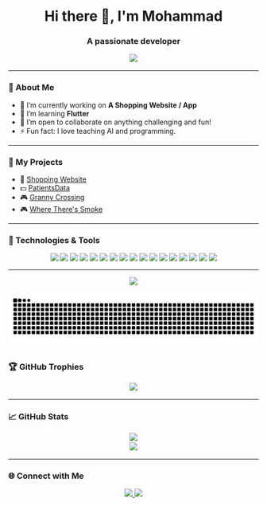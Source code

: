 <h1 align="center">Hi there 👋, I'm Mohammad</h1>
<h3 align="center">A passionate developer</h3>


<p align="center">
  <img src="https://readme-typing-svg.demolab.com?font=Fira+Code&pause=1000&color=00F795&width=450&lines=Hi%2C+I'm+Mohammad;Python+%7C+Java+%7C+C%2B%2B+%7C+Flask+Developer;Unity+Game+Dev+%7C+DevOps+Learner" />
</p>

---

### 🧠 About Me
- 🔭 I’m currently working on **A Shopping Website / App**
- 🌱 I’m learning **Flutter**
- 👯 I’m open to collaborate on anything challenging and fun!
- ⚡ Fun fact: I love teaching AI and programming.

---

### 🧰 My Projects

- 🛒 [Shopping Website](https://github.com/MohammadKhGh99/Shopping_Website)
- 💵 [PatientsData](https://github.com/MohammadKhGh99/PatientsData-FlaskVersion)
- 🎮 [Granny Crossing](https://github.com/MohammadKhGh99/GrannyCrossing)
- 🎮 [Where There's Smoke](https://github.com/MohammadKhGh99/WhereTheresSmoke)

---

### 🔧 Technologies & Tools

<p align="center">
  <img src="https://cdn.jsdelivr.net/gh/devicons/devicon/icons/python/python-original.svg" width="40" />
  <img src="https://cdn.jsdelivr.net/gh/devicons/devicon/icons/java/java-original.svg" width="40" />
  <img src="https://cdn.jsdelivr.net/gh/devicons/devicon/icons/cplusplus/cplusplus-original.svg" width="40" />
  <img src="https://cdn.jsdelivr.net/gh/devicons/devicon/icons/csharp/csharp-original.svg" width="40" />
  <img src="https://cdn.jsdelivr.net/gh/devicons/devicon/icons/c/c-original.svg" width="40" />
  <img src="https://cdn.jsdelivr.net/gh/devicons/devicon/icons/html5/html5-original.svg" width="40" />
  <img src="https://cdn.jsdelivr.net/gh/devicons/devicon/icons/css3/css3-original.svg" width="40" />
  <img src="https://cdn.jsdelivr.net/gh/devicons/devicon/icons/javascript/javascript-original.svg" width="40" />
  <img src="https://cdn.jsdelivr.net/gh/devicons/devicon/icons/flask/flask-original.svg" width="40" />

  <img src="https://cdn.jsdelivr.net/gh/devicons/devicon/icons/unity/unity-original.svg" width="40" />
  <img src="https://cdn.jsdelivr.net/gh/devicons/devicon/icons/git/git-original.svg" width="40" />
  <img src="https://cdn.jsdelivr.net/gh/devicons/devicon/icons/amazonwebservices/amazonwebservices-original-wordmark.svg" width="40" />
  <img src="https://cdn.jsdelivr.net/gh/devicons/devicon/icons/linux/linux-original.svg" width="40" />
  <img src="https://cdn.jsdelivr.net/gh/devicons/devicon/icons/docker/docker-original.svg" width="40" />
  <img src="https://cdn.jsdelivr.net/gh/devicons/devicon/icons/jenkins/jenkins-original.svg" width="40" />
  <img src="https://cdn.jsdelivr.net/gh/devicons/devicon/icons/kubernetes/kubernetes-original.svg" width="40" />
  <img src="https://cdn.jsdelivr.net/gh/devicons/devicon/icons/vscode/vscode-original.svg" width="40" />
</p>

---

<p align="center">
  <img src="https://media.giphy.com/media/qgQUggAC3Pfv687qPC/giphy.gif" width="300"/>
</p>

![Snake animation](https://github.com/MohammadKhGh99/MohammadKhGh99/blob/output/github-contribution-grid-snake.svg)


### 🏆 GitHub Trophies
<p align="center">
  <img src="https://github-profile-trophy.vercel.app/?username=MohammadKhGh99&theme=onedark&rank=AA,A,B" />
</p>

---

### 📈 GitHub Stats

<p align="center">
  <img src="https://github-readme-stats.vercel.app/api?username=MohammadKhGh99&show_icons=true&theme=tokyonight" />
  <br>
  <img src="https://github-readme-stats.vercel.app/api/top-langs/?username=MohammadKhGh99&layout=compact&theme=tokyonight" />
</p>

---

### 🌐 Connect with Me

<p align="center">
  <a href="https://www.linkedin.com/in/mohammad-ghanayem-2a27511ba/" target="_blank">
    <img src="https://img.shields.io/badge/LinkedIn-0A66C2?style=for-the-badge&logo=linkedin&logoColor=white" />
  </a>
  <a href="mailto:mohammad.gh454@gmail.com">
    <img src="https://img.shields.io/badge/Email-D14836?style=for-the-badge&logo=gmail&logoColor=white" />
  </a>
</p>
